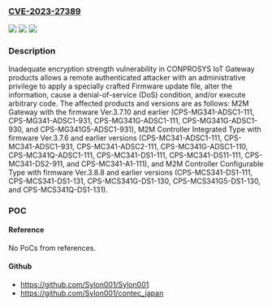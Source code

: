 ### [CVE-2023-27389](https://cve.mitre.org/cgi-bin/cvename.cgi?name=CVE-2023-27389)
![](https://img.shields.io/static/v1?label=Product&message=CONPROSYS%20IoT%20Gateway%20products&color=blue)
![](https://img.shields.io/static/v1?label=Version&message=n%2Fa&color=blue)
![](https://img.shields.io/static/v1?label=Vulnerability&message=Inadequate%20encryption%20strength&color=brighgreen)

### Description

Inadequate encryption strength vulnerability in CONPROSYS IoT Gateway products allows a remote authenticated attacker with an administrative privilege to apply a specially crafted Firmware update file, alter the information, cause a denial-of-service (DoS) condition, and/or execute arbitrary code. The affected products and versions are as follows: M2M Gateway with the firmware Ver.3.7.10 and earlier (CPS-MG341-ADSC1-111, CPS-MG341-ADSC1-931, CPS-MG341G-ADSC1-111, CPS-MG341G-ADSC1-930, and CPS-MG341G5-ADSC1-931), M2M Controller Integrated Type with firmware Ver.3.7.6 and earlier versions (CPS-MC341-ADSC1-111, CPS-MC341-ADSC1-931, CPS-MC341-ADSC2-111, CPS-MC341G-ADSC1-110, CPS-MC341Q-ADSC1-111, CPS-MC341-DS1-111, CPS-MC341-DS11-111, CPS-MC341-DS2-911, and CPS-MC341-A1-111), and M2M Controller Configurable Type with firmware Ver.3.8.8 and earlier versions (CPS-MCS341-DS1-111, CPS-MCS341-DS1-131, CPS-MCS341G-DS1-130, CPS-MCS341G5-DS1-130, and CPS-MCS341Q-DS1-131).

### POC

#### Reference
No PoCs from references.

#### Github
- https://github.com/Sylon001/Sylon001
- https://github.com/Sylon001/contec_japan

